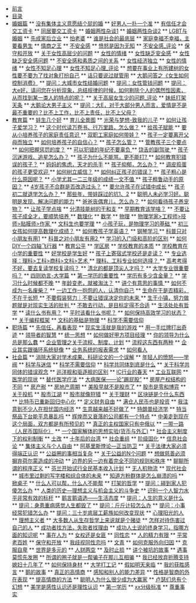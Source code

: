 * [前言](/preface) 
* [目录](/content)
* [婚姻篇](/marriage/contents-of-marriage)
** [没有集体主义意愿结个屁的婚](/marriage/article1)
** [好男人一扑一个准](/marriage/article2)
** [有信任才会交工资卡](/marriage/article3)
** [同居要交工资卡](/marriage/article4)
** [婚姻两性杂谈1](/marriage/article5)
** [婚姻两性杂谈2](/marriage/article6)
** [LGBT与婚姻](/marriage/article7)
** [先成家后立业](/marriage/article8)
** [怕老婆](/marriage/article9)
** [谁是社会的最底层](/marriage/article10)
** [家庭幸福不幸福，主要看男生](/marriage/article11)
** [情商之王](/marriage/article12)
** [不安全感](/marriage/article13)
** [愤怒是因为无知](/marriage/article14)
** [不安全感_评论](/marriage/article15)
** [保守和开放](/marriage/article16)
** [关于女性高层少的问题](/marriage/article17)
** [女性的情绪](/marriage/article18)
** [女性缺乏安全感](/marriage/article19)
** [女性缺乏安全感问题](/marriage/article20)
** [不安全感和素质之间的关系](/marriage/article21)
** [女性经济独立](/marriage/article22)
** [女性的情绪](/marriage/article23)
** [女性不知足心理](/marriage/article24)
** [女性不知足心理_评论](/marriage/article25)
** [想要在事业上有所建树的女性要不要为了找对象打扮自己](/marriage/article26)
** [话只要说过就管用](/marriage/article27)
** [大鹅问答之《女生如何控制消费》](/marriage/article29)
** [提问：大城市女性结婚问题](/marriage/article30)
** [提问：女性管钱问题](/marriage/article31)
** [提问：大e好，请问您在分析现象，总结规律的时候，如何剔除个人的偶然性因素，从而找到某一类人的特点的呢？](/marriage/article32)
** [关于高层女生少的问题_评论](/marriage/article33)
** [妹纸打架天条](/marriage/article35)
** [大鹅论大男子主义](/marriage/article28)
** [提问：大E，对于大部分男人而言，爱情是不是最不重要的？比不上工作，比不上责任，比不上父母？](/marriage/article34)
* [教育篇](/education/contents-of-education)
** [娃生几个好](/education/article1)
** [育儿全景图](/education/article2)
** [光荣与梦想-致我的儿子](/education/article3)
** [如何让孩子爱学习？](/education/article4)
** [这个时代读万卷书、行万里路，怎么做？](/education/article5)
** [给孩子赋能](/education/article6)
** [要从小培养孩子的家庭责任意识 ](/education/article7)
** [双职工家庭如何带娃？](/education/article8)
** [孩子一定要离开父母而独立](/education/article9)
** [如何培养孩子的自信心？](/education/article10)
** [孩子怎么管？](/education/article11)
** [管教孩子三个要点](/education/article12)
** [如何把握惩罚的度？](/education/article13)
** [可以犯错的年纪不要辜负 ](/education/article14)
** [饶舌的副驾驶 ](/education/article15)
** [孩子沉迷游戏、追星怎么办？](/education/article16)
** [孩子为什么不能骂，更不能打? ](/education/article17)
** [如何教育犯错误的孩子？](/education/article18)
** [妈妈的焦虑，天才的杀手](/education/article19)
** [孩子抑郁，怎么办？](/education/article20)
** [调皮捣蛋的孩子更受欢迎 ](/education/article21)
** [如何树立威信？](/education/article22)
** [如何纠正孩子的错误？](/education/article23)
** [孩子粗心是什么原因呢？](/education/article24)
** [小学尤其一二三年级的成绩一文不值 ](/education/article25)
** [孩子粗鲁动手的原因？](/education/article26)
** [4岁孩子不合群是否改造过头？](/education/article27)
** [要允许孩子在试错中成长](/education/article28)
** [孩子初二就退学怎么办？ ](/education/article29)
** [那些年，带娃踩过的坑1、2](/education/article30)
** [聪明人未必学习好。聪明是发现、解决问题的能力](/education/article31)
** [爸爸丧偶育儿，怎么办？](/education/article32)
** [如何看待孩子养宠物？](/education/article33)
** [让孩子学点啥](/education/article34)
** [分清技能树的干和支](/education/article35)
** [早期教育该学啥？](/education/article36)
** [不要让孩子成全才，要顺势培养 ](/education/article37)
** [数理化](/education/article38)
** [数学](/education/article39)
** [物理](/education/article40)
** [物理学家>工程师>技师>贴膜师>作家 ](/education/article41)
** [文科生也要学理](/education/article42)
** [小孩子玩，是物理学习的基础 ](/education/article43)
** [初三女孩如何提高数理化成绩？](/education/article44)
** [如何教孩子学英语？](/education/article45)
** [钢琴学习 ](/education/article46)
** [科普只对小朋友有用1](/education/article47)
** [科普之对小朋友有用2 ](/education/article48)
** [学习的入门级和高阶的区别](/education/article49)
** [如何DIY一个四轴飞行器](/education/article50)
** [教育公平](/education/article51)
** [学区房](/education/article52)
** [学校教育的本质](/education/article53)
** [学校教育在小学的重要性](/education/article54)
** [好学校是学生好](/education/article55)
** [孩子上寄宿式学校还是走读？](/education/article56)
** [专业选择：理科>工科>商科>文科>艺术 ](/education/article57)
** [理科、工科专业如何选择？ ](/education/article58)
** [高考考得不好，要去复读学校复读吗？](/education/article59)
** [清北的都是顶尖人才吗？](/education/article60)
** [大学专业很重要吗？](/education/article61)
** [四则劝言-大学篇](/education/article62)
** [第一学历的重要性](/education/article63)
** [学历有多少含金量？](/education/article64)
** [学习什么时候都不晚](/education/article65)
** [年龄变老，就被淘汰？](/education/article66)
** [讲个有意思的事情 ](/education/article67)
** [如何不成为一名废柴？](/education/article68)
** [一边工作一抱怨的人，认清你自己](/education/article69)
** [生命在于是否精彩，不在于长短 ](/education/article70)
** [不要假装努力｜不要让错误决定你的未来 ](/education/article71)
** [生于小镇，努力做题就是对现实生活的批判 ](/education/article72)
** [不敢去行动，是目标定得不合适](/education/article73)
** [生活处处有哲学](/education/article74)
** [读什么书有用？](/education/article75)
** [平时该看什么书呢？](/education/article76)
** [如何保持高效学习的状态？](/education/article77)
** [关于编程框架](/education/article78)
** [文科的基础是物理](/education/article79)
** [科学不需要信仰](/education/article80)
* [职场篇](/work/contents-of-work)
** [先信任，再看表现](/work/article1)
** [现实生活就是我的游戏](/work/article2)
** [用一手烂牌打出奇迹](/work/article3)
** [领导者的智慧](/work/article4)
** [统一思想](/work/article5)
** [如何做好甲方项目经理](/work/article6)
** [你的领导为什么总是那么蠢](/work/article7)
** [企业管理之关于流程、制度、计划](/work/article8)
** [流程这东西有两种](/work/article9)
** [企业其实跟循环系统挺像](/work/article10)
** [业务系统的报表需求](/work/article11)
** [如何看人](/work/article12)
* [社会篇](/social/contents-of-social)
** [消除大家对学术成果、科研论文的一个误解](/social/article1)
** [年轻人的愤怒——学阀](/social/article2)
** [科学与迷信](/social/article3)
** [科学不需要信仰](/social/article4)
** [科学共同体到底是什么](/social/article5)
** [关于科学共同体的错误观念](/social/article6)
** [巡洋舰和驱逐舰的区别](/social/article7)
** [IC行业的春天](/social/article8)
** [工业互联网](/social/article9)
** [医学的现状](/social/article10)
** [替代医学疗法](/social/article11)
** [大病医保——论”踢屁股”](/social/article12)
** [房屋产权结构的不同](/social/article13)
** [房产税](/social/article14)
** [房地产周期](/social/article15)
** [美股早就不是股市了](/social/article16)
** [股市是零和博弈](/social/article17)
** [关于投机](/social/article18)
** [股市江湖](/social/article20)
** [股市就像狩猎](/social/article21)
** [关于理财](/social/article22)
** [区块链是个什么东西](/social/article23)
** [比特币已重新回归中心化](/social/article24)
** [定义财务自由](/social/article25)
** [满仓人民币也是投资](/social/article26)
** [我注意到不少人在担忧国内经济](/social/article27)
** [生意越来越不好做了](/social/article28)
** [特朗普经济学](/social/article29)
** [特当祭品下台能平息暴乱吗](/social/article30)
** [辉煌而又衰落的公司都有一个特点](/social/article31)
** [中美走到现在这个局面，双方都是有所预见的](/social/article32)
** [真正的主权国家只有中俄以](/social/article33)
** [一带一路（人民币国际化）](/social/article2934)
** [一个国家解体的思想实验(货币与外汇)](/social/article35)
** [社会主义制度下的权利制衡](/social/article36)
** [土改](/social/article37)
** [十年后的台湾](/social/article38)
** [社会重组](/social/article39)
** [阶级固化](/social/article40)
** [信息社会论](/social/article41)
** [集体主义与个人自由](/social/article43)
** [阿基里斯悖论—正当防卫](/social/article44)
** [关于法律大家必须得端正认识](/social/article45)
** [公益圈的事相当复杂](/social/article46)
** [关于公益的N个问题](/social/article47)
** [想做慈善必须摒弃荷尔蒙造成的冲动](/social/article48)
** [边界的另一边有着完全不同的规则和秩序](/social/article50)
** [聊聊所谓的程序正义](/social/article51)
** [芬兰开始试行全民基本收入计划](/social/article52)
** [无人机物流](/social/article53)
** [现代社会](/social/article54)
** [城市里过剩的写字楼和综合体的未来](/social/article55)
** [知道方粉群体是怎么崩溃的吗](/social/article56)
** [掀桌子](/social/article57)
** [什么人可以帮，什么人不能帮](/social/article58)
** [打架的哲学](/social/article59)
** [提问：碰到家人犯傻怎么办](/social/article60)
** [人类的历史—理想主义与机会主义的斗争史](/social/article61)
** [识别一个人智力水平非常有效的标杆](/social/article62)
** [鹅言鹅语选——生活态度](/social/article63)
** [提问：人生的意义是什么](/social/article65)
** [提问：身患重病感觉人生都毁了](/social/article66)
** [提问：斤斤计较怎么办](/social/article67)
** [提问：小事经常犯错怎么办](/social/article68)
** [提问：三十岁底层工薪族如何改变现状](/social/article69)
** [心理阳光的人](/social/article70)
** [理想主义者](/social/article71)
** [大多数人从生存哲学上来说就是个赌徒](/social/article72)
** [怎样对待伤害过自己的人](/social/article73)
** [成功者找方法，失败者找理由](/social/article74)
** [成功人士说的终身学习，指哪方面的知识呢](/social/article75)
** [事在人为](/social/article76)
** [女权还是女匪](/social/article77)
** [同性恋](/social/article78)
** [人的精力有限](/social/article79)
** [平常老百姓](/social/article80)
** [保守和开放](/social/article81)
** [我歧视同性恋吗](/social/article82)
** [文青](/social/article83)
** [如何克服外向归因](/social/article84)
** [克服自卑](/social/article85)
** [世界是多元的](/social/article86)
** [人财两空](/social/article87)
** [及时止损](/social/article88)
** [讲个被坑的故事](/social/article89)
** [遇事莫慌先发圈](/social/article90)
** [所谓的圈子就是一帮骗子在那儿互相骗](/social/article91)
** [我已经放弃折腾支持媳妇十几年了](/social/article92)
** [如何保持身材](/social/article93)
** [大学打工记](/social/article94)
** [假如明天来临](/social/article95)
** [我的获胜感言](/social/article96)
** [鹅的故事](/social/article97)
** [真正的高情商](/social/article98)
** [感知和别人的能力差异](/social/article99)
** [性格是智商的外在表现](/social/article100)
** [提高情商的方法](/social/article101)
** [聪明人为什么很少成为大赢家](/social/article102)
** [卢瑟们总有个幻想](/social/article103)
** [美学是感性认识还是理性认识](/social/article104)
** [第一学历](/social/article105)
** [xx分级标准](/social/article106)
** [尊重事实](/social/article107)